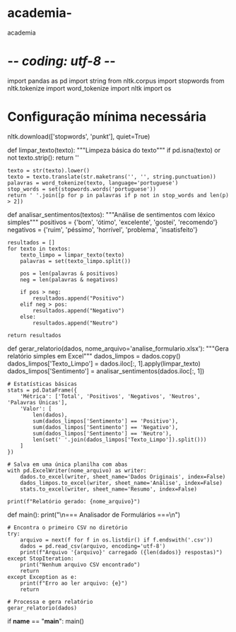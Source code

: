 # academia-
academia 
# -*- coding: utf-8 -*-
import pandas as pd
import string
from nltk.corpus import stopwords
from nltk.tokenize import word_tokenize
import nltk
import os


# Configuração mínima necessária
nltk.download(['stopwords', 'punkt'], quiet=True)


def limpar_texto(texto):
    """Limpeza básica do texto"""
    if pd.isna(texto) or not texto.strip():
        return ''
    
    texto = str(texto).lower()
    texto = texto.translate(str.maketrans('', '', string.punctuation))
    palavras = word_tokenize(texto, language='portuguese')
    stop_words = set(stopwords.words('portuguese'))
    return ' '.join([p for p in palavras if p not in stop_words and len(p) > 2])


def analisar_sentimentos(textos):
    """Análise de sentimentos com léxico simples"""
    positivos = {'bom', 'ótimo', 'excelente', 'gostei', 'recomendo'}
    negativos = {'ruim', 'péssimo', 'horrível', 'problema', 'insatisfeito'}
    
    resultados = []
    for texto in textos:
        texto_limpo = limpar_texto(texto)
        palavras = set(texto_limpo.split())
        
        pos = len(palavras & positivos)
        neg = len(palavras & negativos)
        
        if pos > neg:
            resultados.append("Positivo")
        elif neg > pos:
            resultados.append("Negativo")
        else:
            resultados.append("Neutro")
    
    return resultados


def gerar_relatorio(dados, nome_arquivo='analise_formulario.xlsx'):
    """Gera relatório simples em Excel"""
    dados_limpos = dados.copy()
    dados_limpos['Texto_Limpo'] = dados.iloc[:, 1].apply(limpar_texto)
    dados_limpos['Sentimento'] = analisar_sentimentos(dados.iloc[:, 1])
    
    # Estatísticas básicas
    stats = pd.DataFrame({
        'Métrica': ['Total', 'Positivos', 'Negativos', 'Neutros', 'Palavras Únicas'],
        'Valor': [
            len(dados),
            sum(dados_limpos['Sentimento'] == 'Positivo'),
            sum(dados_limpos['Sentimento'] == 'Negativo'),
            sum(dados_limpos['Sentimento'] == 'Neutro'),
            len(set(' '.join(dados_limpos['Texto_Limpo']).split()))
        ]
    })
    
    # Salva em uma única planilha com abas
    with pd.ExcelWriter(nome_arquivo) as writer:
        dados.to_excel(writer, sheet_name='Dados Originais', index=False)
        dados_limpos.to_excel(writer, sheet_name='Análise', index=False)
        stats.to_excel(writer, sheet_name='Resumo', index=False)
    
    print(f"Relatório gerado: {nome_arquivo}")


def main():
    print("\n=== Analisador de Formulários ===\n")
    
    # Encontra o primeiro CSV no diretório
    try:
        arquivo = next(f for f in os.listdir() if f.endswith('.csv'))
        dados = pd.read_csv(arquivo, encoding='utf-8')
        print(f"Arquivo '{arquivo}' carregado ({len(dados)} respostas)")
    except StopIteration:
        print("Nenhum arquivo CSV encontrado")
        return
    except Exception as e:
        print(f"Erro ao ler arquivo: {e}")
        return
    
    # Processa e gera relatório
    gerar_relatorio(dados)


if __name__ == "__main__":
    main()

